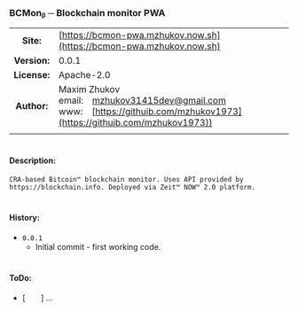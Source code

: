 ### BCMonᵦ ─ Blockchain monitor PWA

| | |
|:---:|:---|
|**Site:**|[https://bcmon-pwa.mzhukov.now.sh](https://bcmon-pwa.mzhukov.now.sh)|
|**Version:**|0.0.1|
|**License:**|Apache-2.0|
|**Author:**|Maxim&nbsp;Zhukov<br>email:&emsp;[mzhukov31415dev@gmail.com](mailto:mzhukov31415dev@gmail.com)<br>www:&emsp;[https://githuib.com/mzhukov1973](https://githuib.com/mzhukov1973))|
| | |

# 

#### Description:
```
CRA-based Bitcoin™ blockchain monitor. Uses API provided by https://blockchain.info. Deployed via Zeit™ NOW™ 2.0 platform.
```

# 

#### History:
- `0.0.1`
   - Initial commit - first working code.

# 

#### ToDo:
- [&emsp;&emsp;]&nbsp;...
